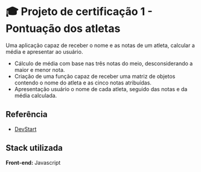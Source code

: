 
# 🎓 Projeto de certificação 1 - Pontuação dos atletas

Uma aplicação capaz de receber o nome e as notas de um atleta, calcular a média e apresentar ao usuário.


* Cálculo de média com base nas três notas do meio, desconsiderando a maior e menor nota.
* Criação de uma função capaz de receber uma matriz de objetos contendo o nome do atleta e as cinco notas atribuídas.
* Apresentação usuário o nome de cada atleta, seguido das notas e da média calculada.
## Referência

 - [DevStart](https://app.devstart.tech/learn/logica-de-programacao/projetos-de-certificacao/projeto-de-certificacao-1-pontuacao-dos-atletas)
 
## Stack utilizada

**Front-end:** Javascript




